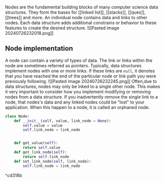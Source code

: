 Nodes are the fundamental building blocks of many computer science data structures. They form the bases for [[linked list]], [[stacks]], [[ques]], [[trees]] and more.
An individual node contains data and links to other nodes. Each data structure adds additional constrains or behavior to these features to create the desired structure.
![[Pasted image 20240726232018.png]]

## Node implementation
A node can contain a variety of types of data.
The link or links within the node are sometimes referred as pointers.
Typically, data structures implement nodes with one or more links. If these links are `null`, it denotes that you have reached the end of the particular node or link path you were previously following.
![[Pasted image 20240726232245.png]]
Often,due to data structures, nodes may only be lnked to a single other node.
This makes it very important to consider how you implement modifying or removing nodes from a data structure.
If you inadvertently remove the single link to a node, that nodes's data and any linked nodes could be "lost" to your application. When this happen to a node, it is called an orphaned node.

```Python
class Node:
	def __init__(self, value, link_node = None):
		self.value = value
		self.link_node = link_node


	def get_value(self):
		return self.value
	def get_link_node(self):
		return self.link_node
	def set_link_node(self, link_node):
		self.link_node = link_node
```

^cd318b

